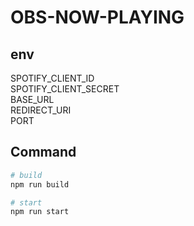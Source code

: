 # OBS-NOW-PLAYING

## env
SPOTIFY_CLIENT_ID  
SPOTIFY_CLIENT_SECRET  
BASE_URL  
REDIRECT_URI  
PORT  

## Command
```bash
# build
npm run build

# start
npm run start
```
